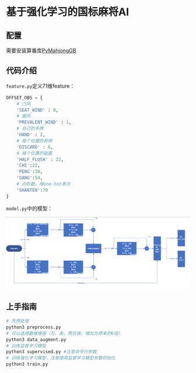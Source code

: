 # 基于强化学习的国标麻将AI

## 配置

需要安装算番库[PyMahjongGB](https://github.com/ailab-pku/PyMahjongGB)

## 代码介绍

`feature.py`定义71维feature：

```python
OFFSET_OBS = {
    # 门风
    'SEAT_WIND' : 0,
    # 圈风
    'PREVALENT_WIND' : 1,
    # 自己的手牌
    'HAND' : 2,
    # 每个位置的弃牌
    'DISCARD' : 6,
    # 每个位置的副露
    'HALF_FLUSH' : 22,
    'CHI':22,
    'PENG':38,
    'GANG':54,
    # 向听数，用one-hot表示
    'SHANTEN':70
}
```

`model.py`中的模型：

![image-20221125171741237](README.assets/image-20221125171741237.png)

## 上手指南

```sh
# 先预处理
python3 preprocess.py
# 可以选用数据增强（万、条、筒互换，增加为原来的6倍）
python3 data_augment.py
# 训练监督学习模型
python3 supervised.py #注意命令行参数
# 训练强化学习模型，注意使用监督学习模型参数初始化
python3 train.py
```

